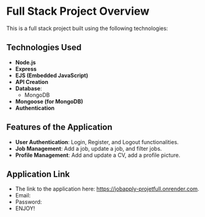 # Full Stack Project Overview

This is a full stack project built using the following technologies:

## Technologies Used
- **Node.js**
- **Express**
- **EJS (Embedded JavaScript)**
- **API Creation**
- **Database**:
  - MongoDB
- **Mongoose (for MongoDB)**
- **Authentication**

## Features of the Application
- **User Authentication**: Login, Register, and Logout functionalities.
- **Job Management**: Add a job, update a job, and filter jobs.
- **Profile Management**: Add and update a CV, add a profile picture.

## Application Link
- The link to the application here: https://jobapply-projetfull.onrender.com.
- Email:
- Password:
- ENJOY!

